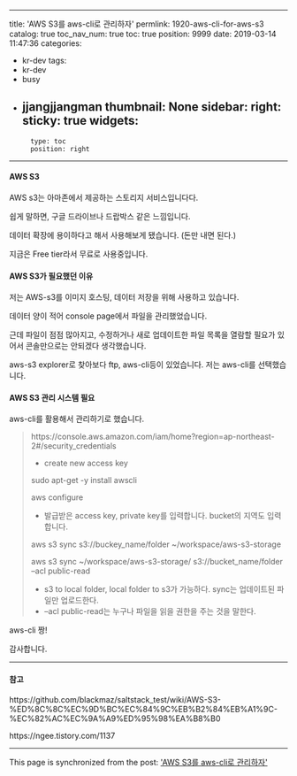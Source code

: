 
---
title: 'AWS S3를 aws-cli로 관리하자'
permlink: 1920-aws-cli-for-aws-s3
catalog: true
toc_nav_num: true
toc: true
position: 9999
date: 2019-03-14 11:47:36
categories:
- kr-dev
tags:
- kr-dev
- busy
- jjangjjangman
thumbnail: None
sidebar:
    right:
        sticky: true
widgets:
    -
        type: toc
        position: right
---


<h4>AWS S3</h4>
<p>AWS s3는 아마존에서 제공하는 스토리지 서비스입니다다.</p>
<p>쉽게 말하면, 구글 드라이브나 드랍박스 같은 느낌입니다.</p>
<p>데이터 확장에 용이하다고 해서 사용해보게 됐습니다. (돈만 내면 된다.)</p>
<p>지금은 Free tier라서 무료로 사용중입니다.</p>
<h4>AWS S3가 필요했던 이유</h4>
<p>저는 AWS-s3를 이미지 호스팅, 데이터 저장을 위해 사용하고 있습니다.</p>
<p>데이터 양이 적어 console page에서 파일을 관리했었습니다.</p>
<p>근데 파일이 점점 많아지고, 수정하거나 새로 업데이트한 파일 목록을 열람할 필요가 있어서 콘솔만으로는 안되겠다 생각했습니다.</p>
<p>aws-s3 explorer로 찾아보다 ftp, aws-cli등이 있었습니다. 저는 aws-cli를 선택했습니다.</p>
<h4>AWS S3 관리 시스템 필요</h4>
<p>aws-cli를 활용해서 관리하기로 했습니다.</p>
<blockquote><p>https://console.aws.amazon.com/iam/home?region=ap-northeast-2#/security_credentials</p>
<ul>
<li>create new access key</li>
</ul>
<p>sudo apt-get -y install awscli</p>
<p>aws configure</p>
<ul>
<li>발급받은 access key, private key를 입력합니다. bucket의 지역도 입력합니다.</li>
</ul>
<p>aws s3 sync s3://buckey_name/folder ~/workspace/aws-s3-storage</p>
<p>aws s3 sync ~/workspace/aws-s3-storage/ s3://bucket_name/folder –acl public-read</p>
<ul>
<li>s3 to local folder, local folder to s3가 가능하다. sync는 업데이트된 파일만 업로드한다.</li>
<li>–acl public-read는 누구나 파일을 읽을 권한을 주는 것을 말한다.</li>
</ul>
</blockquote>
<p>aws-cli 짱!</p>

감사합니다.

<hr />
<h4>참고</h4>
<p>https://github.com/blackmaz/saltstack_test/wiki/AWS-S3-%ED%8C%8C%EC%9D%BC%EC%84%9C%EB%B2%84%EB%A1%9C-%EC%82%AC%EC%9A%A9%ED%95%98%EA%B8%B0</p>
<p>https://ngee.tistory.com/1137</p>


- - -

This page is synchronized from the post: ['AWS S3를 aws-cli로 관리하자'](https://steemit.com/@jacobyu/1920-aws-cli-for-aws-s3)
